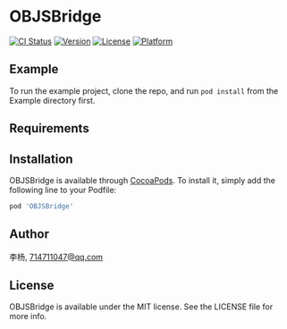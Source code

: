 # OBJSBridge

[![CI Status](https://img.shields.io/travis/李杨/OBJSBridge.svg?style=flat)](https://travis-ci.org/李杨/OBJSBridge)
[![Version](https://img.shields.io/cocoapods/v/OBJSBridge.svg?style=flat)](https://cocoapods.org/pods/OBJSBridge)
[![License](https://img.shields.io/cocoapods/l/OBJSBridge.svg?style=flat)](https://cocoapods.org/pods/OBJSBridge)
[![Platform](https://img.shields.io/cocoapods/p/OBJSBridge.svg?style=flat)](https://cocoapods.org/pods/OBJSBridge)

## Example

To run the example project, clone the repo, and run `pod install` from the Example directory first.

## Requirements

## Installation

OBJSBridge is available through [CocoaPods](https://cocoapods.org). To install
it, simply add the following line to your Podfile:

```ruby
pod 'OBJSBridge'
```

## Author

李杨, 714711047@qq.com

## License

OBJSBridge is available under the MIT license. See the LICENSE file for more info.
